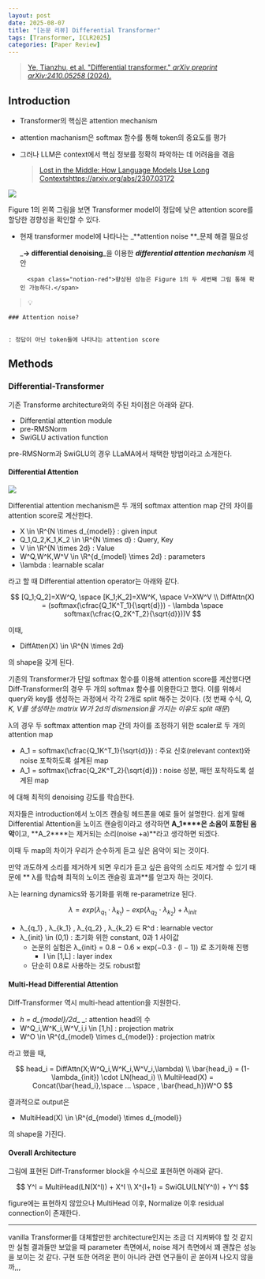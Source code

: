 ```yaml
---
layout: post
date: 2025-08-07
title: "[논문 리뷰] Differential Transformer"
tags: [Transformer, ICLR2025]
categories: [Paper Review]
---
```


> [Ye, Tianzhu, et al. "Differential transformer." ](https://arxiv.org/abs/2410.05258)[_arXiv preprint arXiv:2410.05258_](https://arxiv.org/abs/2410.05258)[ (2024).](https://arxiv.org/abs/2410.05258)



## Introduction

- Transformer의 핵심은 attention mechanism
- attention machanism은 softmax 함수를 통해 token의 중요도를 평가
- 그러나 LLM은 context에서 핵심 정보를 정확히 파악하는 데 어려움을 겪음

	> [Lost in the Middle: How Language Models Use Long Contextshttps://arxiv.org/abs/2307.03172](https://arxiv.org/abs/2307.03172)


![](https://prod-files-secure.s3.us-west-2.amazonaws.com/542b861c-36a8-4051-84e5-8804b6728dba/9083ea56-691a-4752-ae26-47f403431ac8/image.png?X-Amz-Algorithm=AWS4-HMAC-SHA256&X-Amz-Content-Sha256=UNSIGNED-PAYLOAD&X-Amz-Credential=ASIAZI2LB466YLHT4AQJ%2F20250811%2Fus-west-2%2Fs3%2Faws4_request&X-Amz-Date=20250811T004630Z&X-Amz-Expires=3600&X-Amz-Security-Token=IQoJb3JpZ2luX2VjEKf%2F%2F%2F%2F%2F%2F%2F%2F%2F%2FwEaCXVzLXdlc3QtMiJHMEUCIAlm%2FOBNOZlDdXFjlJchn349RDUVkfCAqMx9vypeBwjKAiEAnZyU%2BCMY5wEwOr2dnC5VFf%2BOb%2B5Yaiaeb7yjk4ID1YEqiAQI4P%2F%2F%2F%2F%2F%2F%2F%2F%2F%2FARAAGgw2Mzc0MjMxODM4MDUiDAN7f%2FOAyhaQ0tYckSrcAwNopIYZZJ3Mn%2B6TUdABhbgOtpCoyuF5PmIfcaStm3C9ZXTs16ppmmX%2BX33vn2iKPkmHLJ8rc%2BI%2B5Ffs1bIHuNUdGckqI7IV06y5WQLRRupV66TLSqO1FW8d2mW3%2B92FqYJ0WkDYmZZw9JiMyfhajc%2BfNHkSTEcfg7%2FOekhvhTYwTBPRapMTPzaJgvc%2FuDCk%2FxSnJQvBOk6ySWcdO6nNy3U3NbOhMmewSKQdlch%2F4EvcvbyrMoe%2BFK0k36tv9%2BFjgNmDxSLUzCYunD2iQkTCacOF5uxYAYBw0dZ2MtpIZcuWdhMCZvlL4GqXD7xrNRKMRqZ%2BurouJ1oNZWl4kSjSM34Vfv5DDSEnIDvHlf54a0XL3YWSLo8f4FWVYD0veyCYuqe0Y0nUjf5%2FTFkefKIJKo5C8EkUWhD8qQ5XclbR2bANGhKDEEV1MHvGtdT14ygQbgkHAU7pleDPNKIltuQeAIk4kMNWrkgd9oo54EV337hYCK2xUQaGw1qwqolLrA3U5W%2B7CDSxDlG2rJoDnXf9IgUTYilwpqsHF7Fh5pJWL%2BPeNgp6GN0r5PDij3s26YKqbk4nlnlKWXqLQAYMruutewmAkRJ%2FDZSXV9iVZCID0s2tkTkeldl7feMvDzAUMO7C5MQGOqUBUYzgEWdpQDa9gTP%2FDhbsamPZ%2BRuTCKPpktAex6O1PAKBkrVgc7g6VyTYjqzm20%2BUB7v2a%2FXxIhn%2FCX8%2BI5JT67SuyAn945fhuy7trDYjZw3SMuVgXqBgTeIGa0BbnZGHr5rxEIEJUmJseuj9eCoGxpfaVoBH56tKgbUrIFuwvcBYHOwZeWJQNRnycWeQfF%2FWxObvwfI7Uj6mWQCFA08whXFrxm%2FH&X-Amz-Signature=9aa5388d9d21b2accebbbf0a4f2fb037543f43e877e44e412596e230ec77fe04&X-Amz-SignedHeaders=host&x-amz-checksum-mode=ENABLED&x-id=GetObject)


Figure 1의 왼쪽 그림을 보면 Transformer model이 정답에 낮은 attention score를 할당한 경향성을 확인할 수 있다.

- 현재 transformer model에 나타나는 _**attention noise **_문제 해결 필요성

	_**→ differential denoising**_을 이용한 _**differential attention mechanism**_ 제안


		<span class="notion-red">향상된 성능은 Figure 1의 두 세번째 그림 통해 확인 가능하다.</span>


> 💡 


	### Attention noise?


	: 정답이 아닌 token들에 나타나는 attention score



## Methods



### Differential-Transformer


기존 Transforme architecture와의 주된 차이점은 아래와 같다.

- Differential attention module
- pre-RMSNorm
- SwiGLU activation function

pre-RMSNorm과 SwiGLU의 경우 LLaMA에서 채택한 방법이라고 소개한다.



#### Differential Attention


![](https://prod-files-secure.s3.us-west-2.amazonaws.com/542b861c-36a8-4051-84e5-8804b6728dba/116d70b2-1963-4810-9167-f4c7d8a06e8f/image.png?X-Amz-Algorithm=AWS4-HMAC-SHA256&X-Amz-Content-Sha256=UNSIGNED-PAYLOAD&X-Amz-Credential=ASIAZI2LB466YLHT4AQJ%2F20250811%2Fus-west-2%2Fs3%2Faws4_request&X-Amz-Date=20250811T004630Z&X-Amz-Expires=3600&X-Amz-Security-Token=IQoJb3JpZ2luX2VjEKf%2F%2F%2F%2F%2F%2F%2F%2F%2F%2FwEaCXVzLXdlc3QtMiJHMEUCIAlm%2FOBNOZlDdXFjlJchn349RDUVkfCAqMx9vypeBwjKAiEAnZyU%2BCMY5wEwOr2dnC5VFf%2BOb%2B5Yaiaeb7yjk4ID1YEqiAQI4P%2F%2F%2F%2F%2F%2F%2F%2F%2F%2FARAAGgw2Mzc0MjMxODM4MDUiDAN7f%2FOAyhaQ0tYckSrcAwNopIYZZJ3Mn%2B6TUdABhbgOtpCoyuF5PmIfcaStm3C9ZXTs16ppmmX%2BX33vn2iKPkmHLJ8rc%2BI%2B5Ffs1bIHuNUdGckqI7IV06y5WQLRRupV66TLSqO1FW8d2mW3%2B92FqYJ0WkDYmZZw9JiMyfhajc%2BfNHkSTEcfg7%2FOekhvhTYwTBPRapMTPzaJgvc%2FuDCk%2FxSnJQvBOk6ySWcdO6nNy3U3NbOhMmewSKQdlch%2F4EvcvbyrMoe%2BFK0k36tv9%2BFjgNmDxSLUzCYunD2iQkTCacOF5uxYAYBw0dZ2MtpIZcuWdhMCZvlL4GqXD7xrNRKMRqZ%2BurouJ1oNZWl4kSjSM34Vfv5DDSEnIDvHlf54a0XL3YWSLo8f4FWVYD0veyCYuqe0Y0nUjf5%2FTFkefKIJKo5C8EkUWhD8qQ5XclbR2bANGhKDEEV1MHvGtdT14ygQbgkHAU7pleDPNKIltuQeAIk4kMNWrkgd9oo54EV337hYCK2xUQaGw1qwqolLrA3U5W%2B7CDSxDlG2rJoDnXf9IgUTYilwpqsHF7Fh5pJWL%2BPeNgp6GN0r5PDij3s26YKqbk4nlnlKWXqLQAYMruutewmAkRJ%2FDZSXV9iVZCID0s2tkTkeldl7feMvDzAUMO7C5MQGOqUBUYzgEWdpQDa9gTP%2FDhbsamPZ%2BRuTCKPpktAex6O1PAKBkrVgc7g6VyTYjqzm20%2BUB7v2a%2FXxIhn%2FCX8%2BI5JT67SuyAn945fhuy7trDYjZw3SMuVgXqBgTeIGa0BbnZGHr5rxEIEJUmJseuj9eCoGxpfaVoBH56tKgbUrIFuwvcBYHOwZeWJQNRnycWeQfF%2FWxObvwfI7Uj6mWQCFA08whXFrxm%2FH&X-Amz-Signature=c3d89b6cb9d473825e5af119e9cb49c68c65cf3afd98eddb369018e71f550d2b&X-Amz-SignedHeaders=host&x-amz-checksum-mode=ENABLED&x-id=GetObject)


Differential attention mechanism은 두 개의 softmax attention map 간의 차이를 attention score로 계산한다.

- X \in \R^{N \times d\_{model}} : given input
- Q\_1,Q\_2,K\_1,K\_2 \in \R^{N \times d} : Query, Key
- V \in \R^{N \times 2d} : Value
- W^Q,W^K,W^V \in \R^{d\_{model} \times 2d} : parameters
- \lambda : learnable scalar

라고 할 때 Differential attention operator는 아래와 같다.


$$
[Q_1;Q_2]=XW^Q, \space [K_1;K_2]=XW^K, \space V=XW^V \\
DiffAttn(X) = (softmax(\cfrac{Q_1K^T_1}{\sqrt{d}}) - \lambda \space softmax(\cfrac{Q_2K^T_2}{\sqrt{d}}))V
$$


이때,

- DiffAtten(X) \in \R^{N \times 2d}

의 shape을 갖게 된다.


기존의 Transformer가 단일 softmax 함수를 이용해 attention score를 계산했다면 Diff-Transformer의 경우 두 개의 softmax 함수를 이용한다고 했다. 이를 위해서 query와 key를 생성하는 과정에서 각각 2개로 split 해주는 것이다. <span class="notion-red">(첫 번째 수식, </span><span class="notion-red">_Q, K, V를 생성하는 matrix W가 2d의 dismension을 가지는 이유도 split 때문_</span><span class="notion-red">)</span>


 λ의 경우 두 softmax attention map 간의 차이를 조정하기 위한 scaler로 두 개의 attention map

- A\_1 = softmax(\cfrac{Q\_1K^T\_1}{\sqrt{d}}) : 주요 신호(relevant context)와 noise 포착하도록 설계된 map
- A\_1 = softmax(\cfrac{Q\_2K^T\_2}{\sqrt{d}}) : noise 성분, 패턴 포착하도록 설계된 map 

에 대해 최적의 denoising 강도를 학습한다.


저자들은 introduction에서 노이즈 캔슬링 헤드폰을 예로 들어 설명한다. 쉽게 말해 Differential Attention을 노이즈 캔슬링이라고 생각하면 **A\_1****은 소음이 포함된 음악**이고, **A\_2****는 제거되는 소리(noise +a)**라고 생각하면 되겠다. 


이때 두 map의 차이가 우리가 순수하게 듣고 싶은 음악이 되는 것이다. 


만약 과도하게 소리를 제거하게 되면 우리가 듣고 싶은 음악의 소리도 제거할 수 있기 때문에 ** λ를 학습해 최적의 노이즈 캔슬링 효과**를 얻고자 하는 것이다.


λ는 learning dynamics와 동기화를 위해 re-parametrize 된다.


$$
\lambda = exp(\lambda_{q_1} \cdot \lambda_{k_1}) - exp(\lambda_{q_2} \cdot \lambda_{k_2}) + \lambda_{init}
$$

- λ\_{q\_1} , λ\_{k\_1} , λ\_{q\_2} , λ\_{k\_2} ∈ R^d : learnable vector
- λ\_{init} \in (0,1) : 초기화 위한 constant, 0과 1 사이값
	- 논문의 실험은 λ\_{init} = 0.8 − 0.6 × exp(−0.3 · (l − 1)) 로 초기화해 진행
		- l \in [1,L] : layer index
	- 단순히 0.8로 사용하는 것도 robust함


#### **Multi-Head Differential Attention**


Diff-Transformer 역시 multi-head attention을 지원한다.

- _h = d\_{model}/2d__ _: attention head의 수
- W^Q\_i,W^K\_i,W^V\_i,i \in [1,h] : projection matrix
- W^O \in \R^{d\_{model} \times d\_{model}} : projection matrix

라고 했을 때,


$$
head_i = DiffAttn(X;W^Q_i,W^K_i,W^V_i,\lambda) \\
\bar{head_i} = (1-\lambda_{init}) \cdot LN(head_i) \\
MultiHead(X) = Concat(\bar{head_i},\space ... \space , \bar{head_h})W^O
$$


결과적으로 output은

- MultiHead(X) \in \R^{d\_{model} \times d\_{model}}

의 shape을 가진다.



#### Overall Architecture


그림에 표현된 Diff-Transformer block을 수식으로 표현하면 아래와 같다.


$$
Y^l = MultiHead(LN(X^l)) + X^l \\
X^{l+1} = SwiGLU(LN(Y^l)) + Y^l
$$


figure에는 표현하지 않았으나 MultiHead 이후, Normalize 이후 residual connection이 존재한다.


---


vanilla Transformer를 대체할만한 architecture인지는 조금 더 지켜봐야 할 것 같지만 실험 결과들만 보았을 때 parameter 측면에서, noise 제거 측면에서 꽤 괜찮은 성능을 보이는 것 같다. 구현 또한 어려운 편이 아니라 관련 연구들이 곧 쏟아져 나오지 않을까,,,

